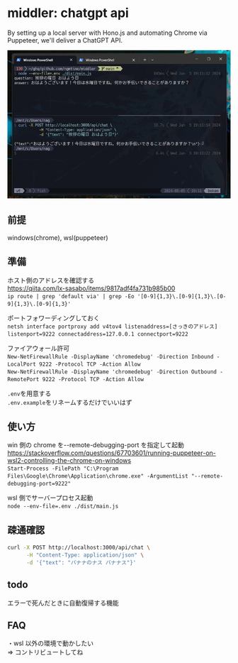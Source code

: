 # middler: chatgpt api

By setting up a local server with Hono.js and automating Chrome via Puppeteer, we'll deliver a ChatGPT API.

![image](./sukusho.png)

## 前提

windows(chrome), wsl(puppeteer)

## 準備

ホスト側のアドレスを確認する  
https://qiita.com/lx-sasabo/items/9817adf4fa731b985b00  
`ip route | grep 'default via' | grep -Eo '[0-9]{1,3}\.[0-9]{1,3}\.[0-9]{1,3}\.[0-9]{1,3}'`

ポートフォワーディングしておく  
`netsh interface portproxy add v4tov4 listenaddress=[さっきのアドレス] listenport=9222 connectaddress=127.0.0.1 connectport=9222`

ファイアウォール許可  
`New-NetFirewallRule -DisplayName 'chromedebug' -Direction Inbound -LocalPort 9222 -Protocol TCP -Action Allow`  
`New-NetFirewallRule -DisplayName 'chromedebug' -Direction Outbound -RemotePort 9222 -Protocol TCP -Action Allow`

`.env`を用意する  
`.env.example`をリネームするだけでいいはず

## 使い方

win 側の chrome を--remote-debugging-port を指定して起動  
https://stackoverflow.com/questions/67703601/running-puppeteer-on-wsl2-controlling-the-chrome-on-windows  
`Start-Process -FilePath "C:\Program Files\Google\Chrome\Application\chrome.exe" -ArgumentList "--remote-debugging-port=9222"`

wsl 側でサーバープロセス起動  
`node --env-file=.env ./dist/main.js`

## 疎通確認

```sh
curl -X POST http://localhost:3000/api/chat \
      -H "Content-Type: application/json" \
      -d '{"text": "バナナのナス バナナス"}'
```

## todo

エラーで死んだときに自動復帰する機能

## FAQ

・wsl 以外の環境で動かしたい  
=> コントリビュートしてね
